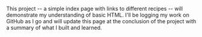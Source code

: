 This project -- a simple index page with links to different recipes -- will demonstrate my understanding of basic HTML. I'll be logging my work on GitHub as I go and will update this page at the conclusion of the project with a summary of what I built and learned.